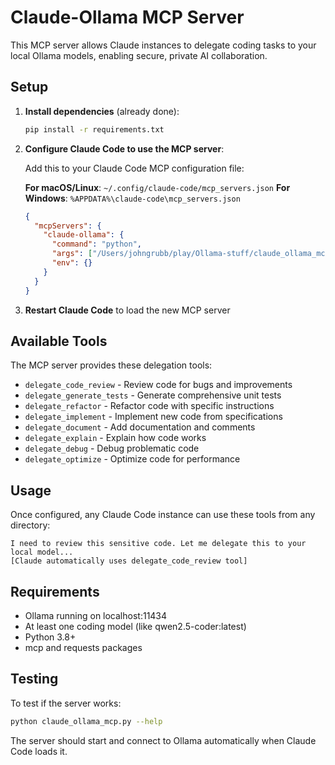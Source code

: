# Claude-Ollama MCP Server

This MCP server allows Claude instances to delegate coding tasks to your local Ollama models, enabling secure, private AI collaboration.

## Setup

1. **Install dependencies** (already done):
   ```bash
   pip install -r requirements.txt
   ```

2. **Configure Claude Code to use the MCP server**:
   
   Add this to your Claude Code MCP configuration file:
   
   **For macOS/Linux**: `~/.config/claude-code/mcp_servers.json`
   **For Windows**: `%APPDATA%\claude-code\mcp_servers.json`
   
   ```json
   {
     "mcpServers": {
       "claude-ollama": {
         "command": "python",
         "args": ["/Users/johngrubb/play/Ollama-stuff/claude_ollama_mcp.py"],
         "env": {}
       }
     }
   }
   ```

3. **Restart Claude Code** to load the new MCP server

## Available Tools

The MCP server provides these delegation tools:

- `delegate_code_review` - Review code for bugs and improvements
- `delegate_generate_tests` - Generate comprehensive unit tests
- `delegate_refactor` - Refactor code with specific instructions
- `delegate_implement` - Implement new code from specifications
- `delegate_document` - Add documentation and comments
- `delegate_explain` - Explain how code works
- `delegate_debug` - Debug problematic code
- `delegate_optimize` - Optimize code for performance

## Usage

Once configured, any Claude Code instance can use these tools from any directory:

```
I need to review this sensitive code. Let me delegate this to your local model...
[Claude automatically uses delegate_code_review tool]
```

## Requirements

- Ollama running on localhost:11434
- At least one coding model (like qwen2.5-coder:latest)
- Python 3.8+
- mcp and requests packages

## Testing

To test if the server works:
```bash
python claude_ollama_mcp.py --help
```

The server should start and connect to Ollama automatically when Claude Code loads it.